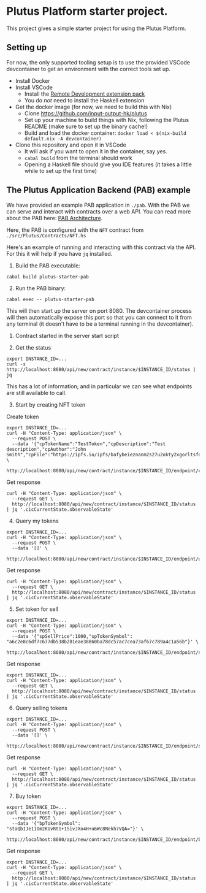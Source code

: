 # Plutus Platform starter project.

This project gives a simple starter project for using the Plutus Platform.

## Setting up

For now, the only supported tooling setup is to use the provided VSCode devcontainer to get an environment with the correct tools set up.

- Install Docker
- Install VSCode
  - Install the [Remote Development extension pack](https://marketplace.visualstudio.com/items?itemName=ms-vscode-remote.vscode-remote-extensionpack)
  - You do *not* need to install the Haskell extension
- Get the docker image (for now, we need to build this with Nix)
  - Clone https://github.com/input-output-hk/plutus 
  - Set up your machine to build things with Nix, following the Plutus README (make sure to set up the binary cache!)
  - Build and load the docker container: `docker load < $(nix-build default.nix -A devcontainer)`
- Clone this repository and open it in VSCode
  - It will ask if you want to open it in the container, say yes.
  - `cabal build` from the terminal should work
  - Opening a Haskell file should give you IDE features (it takes a little while to set up the first time)


## The Plutus Application Backend (PAB) example

We have provided an example PAB application in `./pab`. With the PAB we can serve and interact
with contracts over a web API. You can read more about the PAB here: [PAB Architecture](https://github.com/input-output-hk/plutus/blob/master/plutus-pab/ARCHITECTURE.adoc).

Here, the PAB is configured with the `NFT` contract from `./src/Plutus/Contracts/NFT.hs`

Here's an example of running and interacting with this contract via the API. For this it will help if you
have `jq` installed.

1. Build the PAB executable:

```
cabal build plutus-starter-pab
```

2. Run the PAB binary:

```
cabal exec -- plutus-starter-pab
````

This will then start up the server on port 8080. The devcontainer process will then automatically expose this port so that you can connect to it from any terminal (it doesn't have to be a terminal running in the devcontainer).

1. Contract started in the server start script

2. Get the status

```
export INSTANCE_ID=...
curl -s http://localhost:8080/api/new/contract/instance/$INSTANCE_ID/status | jq
```

This has a lot of information; and in particular we can see what endpoints are still available
to call.

3. Start by creating NFT token


Create token
```
export INSTANCE_ID=...
curl -H "Content-Type: application/json" \
  --request POST \
  --data '{"cpTokenName":"TestToken","cpDescription":"Test description","cpAuthor":"John Smith","cpFile":"https://ipfs.io/ipfs/bafybeieznanm2s27u2okty2xgorltsfoegtgvamovfjx56ctgijtz4caoy"}' \
  http://localhost:8080/api/new/contract/instance/$INSTANCE_ID/endpoint/create
```

Get response
```
curl -H "Content-Type: application/json" \
  --request GET \
  http://localhost:8080/api/new/contract/instance/$INSTANCE_ID/status | jq '.cicCurrentState.observableState'
```

4. Query my tokens
```
export INSTANCE_ID=...
curl -H "Content-Type: application/json" \
  --request POST \
  --data '[]' \
  http://localhost:8080/api/new/contract/instance/$INSTANCE_ID/endpoint/userNftTokens
```

Get response
```
curl -H "Content-Type: application/json" \
  --request GET \
  http://localhost:8080/api/new/contract/instance/$INSTANCE_ID/status | jq '.cicCurrentState.observableState'
```

5. Set token for sell

```
export INSTANCE_ID=...
curl -H "Content-Type: application/json" \
  --request POST \
  --data '{"spSellPrice":1000,"spTokenSymbol": "a6c2e8c6df7c677db538b281eae38860ba78dc57ac7cea73af67c789a4c1a56b"}' \
  http://localhost:8080/api/new/contract/instance/$INSTANCE_ID/endpoint/sell
```

Get response
```
export INSTANCE_ID=...
curl -H "Content-Type: application/json" \
  --request GET \
  http://localhost:8080/api/new/contract/instance/$INSTANCE_ID/status | jq '.cicCurrentState.observableState'
```

6. Query selling tokens
```
export INSTANCE_ID=...
curl -H "Content-Type: application/json" \
  --request POST \
  --data '[]' \
  http://localhost:8080/api/new/contract/instance/$INSTANCE_ID/endpoint/sellingTokens
```

Get response
```
curl -H "Content-Type: application/json" \
  --request GET \
  http://localhost:8080/api/new/contract/instance/$INSTANCE_ID/status | jq '.cicCurrentState.observableState'
```

7. Buy token

```
export INSTANCE_ID=...
curl -H "Content-Type: application/json" \
  --request POST \
  --data '{"bpTokenSymbol": "staQbIJe11Om2KUvRt1+1SivJXo4H+u6Wc8Nekh7VQA="}' \
  http://localhost:8080/api/new/contract/instance/$INSTANCE_ID/endpoint/buy
```

Get response
```
export INSTANCE_ID=...
curl -H "Content-Type: application/json" \
  --request GET \
  http://localhost:8080/api/new/contract/instance/$INSTANCE_ID/status | jq '.cicCurrentState.observableState'
```